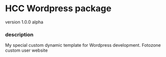 # HCC Wordpress package
version 1.0.0 alpha

### description

My special custom dynamic template for Wordpress development.
Fotozone custom user website
